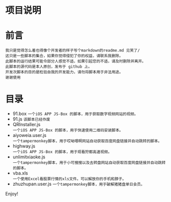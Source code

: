 
# 项目说明

# 前言 

````
我只是觉得怎么着也得像个开发者的样子写个markdown的readme.md 见笑了/
这只是一些脚本的集合，如果你觉得侵犯了你的权益，请联系我删除。
此脚本的运行结果可能令部分人感觉不适，如果引起您的不适，请及时删除并离开。
此脚本的源代码是本人原创，发布于 github 上。
开发次脚本的目的是检验自我的开发能力，请勿将脚本用于非法用途。
谢谢使用
````

# 目录


* 91.box 
````一个iOS APP JS-Box 的脚本，用于获取数字视频网站的视频。````
* 91.js
````该脚本已经作废````
* QRInstaller.js	
````一个iOS APP JS-Box 的脚本，用于快速使用二维码安装脚本。````
* aiyoweia.user.js	
````一个tampermonkey脚本，用于哎呦喂啊网站自动获取百度网盘链接并自动跳转的脚本。````
* highway.js	
````一个iOS APP JS-Box 的脚本，用于观看狩都高速视频。````
* unlimitxiaoke.js	
````一个tampermonkey脚本，用于小可搜搜以及去转盘网站自动获取百度网盘链接并自动跳转的脚本。````
* vba.xls	
````一个使用Excel看股票行情的xls文件。可以解放你的手机和脖子。````
* zhuzhupan.user.js	
````一个tampermonkey脚本，用于破解猪猪盘单日会员。````

Enjoy!
